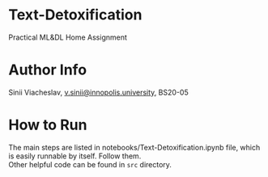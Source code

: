 # Text-Detoxification
Practical ML&amp;DL Home Assignment

# Author Info
Sinii Viacheslav, v.sinii@innopolis.university, BS20-05

# How to Run
The main steps are listed in notebooks/Text-Detoxification.ipynb file, which is easily runnable by itself. Follow them.  
Other helpful code can be found in `src` directory.
